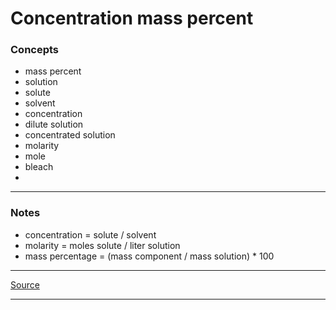 # Concentration mass percent

### Concepts

- mass percent
- solution
- solute
- solvent
- concentration
- dilute solution
- concentrated solution
- molarity
- mole
- bleach
- 

---

### Notes

- concentration = solute / solvent
- molarity = moles solute / liter solution
- mass percentage = (mass component / mass solution) * 100

---

[Source](https://youtu.be/bxhlzd-ltyg)

---

